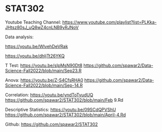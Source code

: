 # STAT302

Youtube Teaching Channel: https://www.youtube.com/playlist?list=PLKka-JHtsz80sJ_uQ8wZ4cnLNB9yRJNoV

Data analysis:

https://youtu.be/WIvehDeVRak

https://youtu.be/dhIjTt26YKQ

T Test: https://youtu.be/sIpMsN90Dt8
https://github.com/spawar2/Data-Science-Fall2022/blob/main/Sep23.R

Anova: https://youtu.be/Z-S4CfsRHA0
https://github.com/spawar2/Data-Science-Fall2022/blob/main/Sep-14.R

Correlation: https://youtu.be/yndToTyudUQ
https://github.com/spawar2/STAT302/blob/main/Feb 9.Rd

Descriptive Statistics: https://youtu.be/09SCdQPVShU
https://github.com/spawar2/STAT302/blob/main/April-4.Rd

Github: https://github.com/spawar2/STAT302

